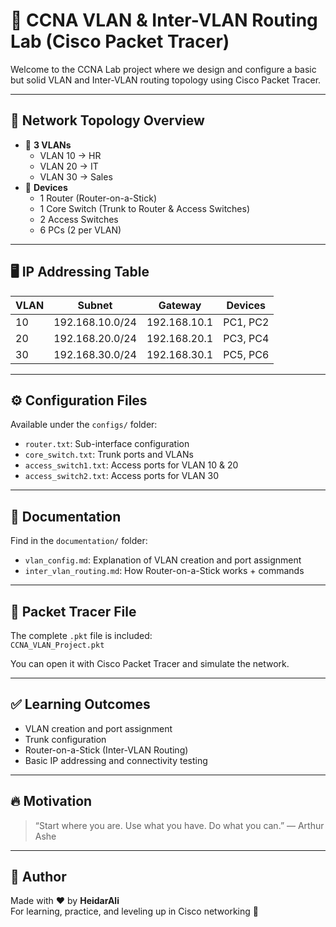 # 🔌 CCNA VLAN & Inter-VLAN Routing Lab (Cisco Packet Tracer)

Welcome to the CCNA Lab project where we design and configure a basic but solid VLAN and Inter-VLAN routing topology using Cisco Packet Tracer.

---

## 📐 Network Topology Overview

- 🔸 **3 VLANs**
  - VLAN 10 → HR
  - VLAN 20 → IT
  - VLAN 30 → Sales
- 🔸 **Devices**
  - 1 Router (Router-on-a-Stick)
  - 1 Core Switch (Trunk to Router & Access Switches)
  - 2 Access Switches
  - 6 PCs (2 per VLAN)

---

## 🖥️ IP Addressing Table

| VLAN | Subnet           | Gateway        | Devices         |
|------|------------------|----------------|-----------------|
| 10   | 192.168.10.0/24  | 192.168.10.1   | PC1, PC2        |
| 20   | 192.168.20.0/24  | 192.168.20.1   | PC3, PC4        |
| 30   | 192.168.30.0/24  | 192.168.30.1   | PC5, PC6        |

---

## ⚙️ Configuration Files

Available under the `configs/` folder:
- `router.txt`: Sub-interface configuration
- `core_switch.txt`: Trunk ports and VLANs
- `access_switch1.txt`: Access ports for VLAN 10 & 20
- `access_switch2.txt`: Access ports for VLAN 30

---

## 📄 Documentation

Find in the `documentation/` folder:
- `vlan_config.md`: Explanation of VLAN creation and port assignment
- `inter_vlan_routing.md`: How Router-on-a-Stick works + commands

---

## 📂 Packet Tracer File

The complete `.pkt` file is included:  
`CCNA_VLAN_Project.pkt`

You can open it with Cisco Packet Tracer and simulate the network.

---

## ✅ Learning Outcomes

- VLAN creation and port assignment
- Trunk configuration
- Router-on-a-Stick (Inter-VLAN Routing)
- Basic IP addressing and connectivity testing

---

## 🔥 Motivation

> “Start where you are. Use what you have. Do what you can.” — Arthur Ashe

---

## 🧠 Author

Made with ❤️ by **HeidarAli**  
For learning, practice, and leveling up in Cisco networking 💪


